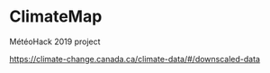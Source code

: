 # ClimateMap
MétéoHack 2019 project

https://climate-change.canada.ca/climate-data/#/downscaled-data

